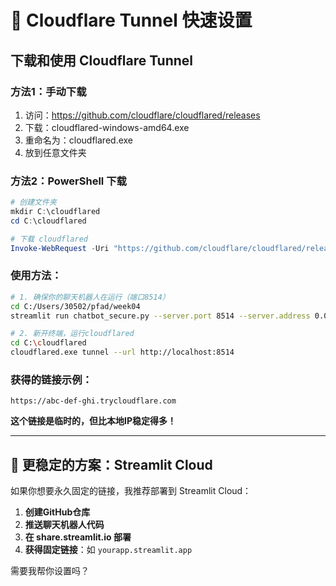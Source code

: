 # 🚀 Cloudflare Tunnel 快速设置

## 下载和使用 Cloudflare Tunnel

### 方法1：手动下载
1. 访问：https://github.com/cloudflare/cloudflared/releases
2. 下载：cloudflared-windows-amd64.exe
3. 重命名为：cloudflared.exe
4. 放到任意文件夹

### 方法2：PowerShell 下载
```powershell
# 创建文件夹
mkdir C:\cloudflared
cd C:\cloudflared

# 下载 cloudflared
Invoke-WebRequest -Uri "https://github.com/cloudflare/cloudflared/releases/latest/download/cloudflared-windows-amd64.exe" -OutFile "cloudflared.exe"
```

### 使用方法：
```bash
# 1. 确保你的聊天机器人在运行（端口8514）
cd C:/Users/30502/pfad/week04
streamlit run chatbot_secure.py --server.port 8514 --server.address 0.0.0.0

# 2. 新开终端，运行cloudflared
cd C:\cloudflared
cloudflared.exe tunnel --url http://localhost:8514
```

### 获得的链接示例：
```
https://abc-def-ghi.trycloudflare.com
```

**这个链接是临时的，但比本地IP稳定得多！**

---

## 🎯 更稳定的方案：Streamlit Cloud

如果你想要永久固定的链接，我推荐部署到 Streamlit Cloud：

1. **创建GitHub仓库**
2. **推送聊天机器人代码**
3. **在 share.streamlit.io 部署**
4. **获得固定链接**：如 `yourapp.streamlit.app`

需要我帮你设置吗？